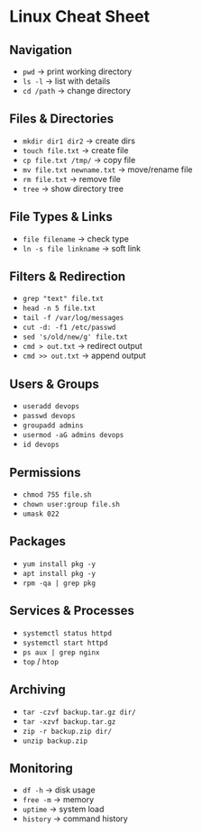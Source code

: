 # Linux Cheat Sheet

## Navigation
- `pwd` → print working directory  
- `ls -l` → list with details  
- `cd /path` → change directory  

## Files & Directories
- `mkdir dir1 dir2` → create dirs  
- `touch file.txt` → create file  
- `cp file.txt /tmp/` → copy file  
- `mv file.txt newname.txt` → move/rename file  
- `rm file.txt` → remove file  
- `tree` → show directory tree  

## File Types & Links
- `file filename` → check type  
- `ln -s file linkname` → soft link  

## Filters & Redirection
- `grep "text" file.txt`  
- `head -n 5 file.txt`  
- `tail -f /var/log/messages`  
- `cut -d: -f1 /etc/passwd`  
- `sed 's/old/new/g' file.txt`  
- `cmd > out.txt` → redirect output  
- `cmd >> out.txt` → append output  

## Users & Groups
- `useradd devops`  
- `passwd devops`  
- `groupadd admins`  
- `usermod -aG admins devops`  
- `id devops`  

## Permissions
- `chmod 755 file.sh`  
- `chown user:group file.sh`  
- `umask 022`  

## Packages
- `yum install pkg -y`  
- `apt install pkg -y`  
- `rpm -qa | grep pkg`  

## Services & Processes
- `systemctl status httpd`  
- `systemctl start httpd`  
- `ps aux | grep nginx`  
- `top` / `htop`  

## Archiving
- `tar -czvf backup.tar.gz dir/`  
- `tar -xzvf backup.tar.gz`  
- `zip -r backup.zip dir/`  
- `unzip backup.zip`  

## Monitoring
- `df -h` → disk usage  
- `free -m` → memory  
- `uptime` → system load  
- `history` → command history  

